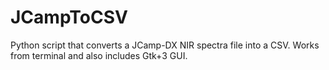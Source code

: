 # JCampToCSV
Python script that converts a JCamp-DX NIR spectra file into a CSV.  Works from terminal and also includes Gtk+3 GUI.
